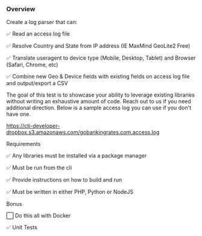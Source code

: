 ### Overview

Create a log parser that can:

✅ Read an access log file

✅ Resolve Country and State from IP address (IE MaxMind GeoLite2 Free)

✅ Translate useragent to device type (Mobile, Desktop, Tablet) and Browser
(Safari, Chrome, etc)

✅ Combine new Geo & Device fields with existing fields on access log file and
output/export a CSV

The goal of this test is to showcase your ability to leverage existing libraries without writing an
exhaustive amount of code. Reach out to us if you need additional direction.
Below is a sample access log you can use if you don't have one.

https://cti-developer-dropbox.s3.amazonaws.com/gobankingrates.com.access.log

Requirements

✅ Any libraries must be installed via a package manager

✅ Must be run from the cli

✅ Provide instructions on how to build and run

✅ Must be written in either PHP, Python or NodeJS

Bonus

⬜️ Do this all with Docker

✅ Unit Tests







